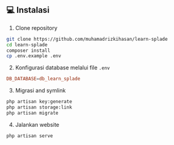 <h2 id="installation">💻 Instalasi</h2>

1. Clone repository

```bash
git clone https://github.com/muhamadrizkihasan/learn-splade
cd learn-splade
composer install
cp .env.example .env
```

2. Konfigurasi database melalui file `.env`

```conf
DB_DATABASE=db_learn_splade
```

3. Migrasi and symlink

```bash
php artisan key:generate
php artisan storage:link
php artisan migrate
```

4. Jalankan website

```bash
php artisan serve
```